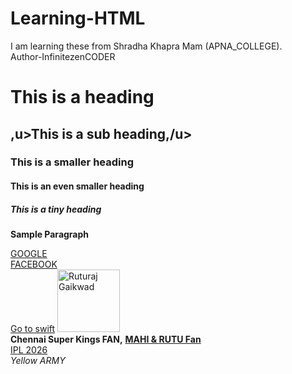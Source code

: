 # Learning-HTML
I am learning these from Shradha Khapra Mam (APNA_COLLEGE).
<br>
Author-InfinitezenCODER
<BR>
<!DOCTYPE html>

<html lang="en">
<head>
    <meta charset="UTF-8">
    <meta name="viewport" content="width=device-width, initial-scale=1.0">
    <title>Docos..</title>
</head>

<body>
<!--This is Paragraph-->
    <h1>This is a heading</h1>
    <h2><b>,u>This is a sub heading,/u></b></h2>
    <h3> This is a smaller heading</h3>
    <h4> This is an even smaller heading</h4>
    <h5> This is a tiny heading</h5>
    
    
<p>   <b>  Sample Paragraph</b> </p>
<a href="https://www.google.com/">GOOGLE</a>
<br>
<a href="https://www.facebook.com">FACEBOOK</a>
<br>
<a href="/Swift.html">Go to swift</a>
<img src="https://goyahills.com/wp-content/uploads/2025/03/Ruturaj-Gaikwad-min.jpg" alt="Ruturaj Gaikwad" height="100"/>
    <br>
    <b>Chennai Super Kings FAN,</b>
    <B><u> MAHI & RUTU Fan </u> </B>
    <br>
    <u>IPL 2026</u>
    <br>
    <i>Yellow ARMY</i>
</body>
</html>
